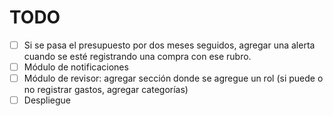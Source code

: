 # TODO

- [ ] Si se pasa el presupuesto por dos meses seguidos, agregar una alerta cuando se esté registrando una compra con ese rubro.
- [ ] Módulo de notificaciones
- [ ] Módulo de revisor: agregar sección donde se agregue un rol (si puede o no registrar gastos, agregar categorías)
- [ ] Despliegue